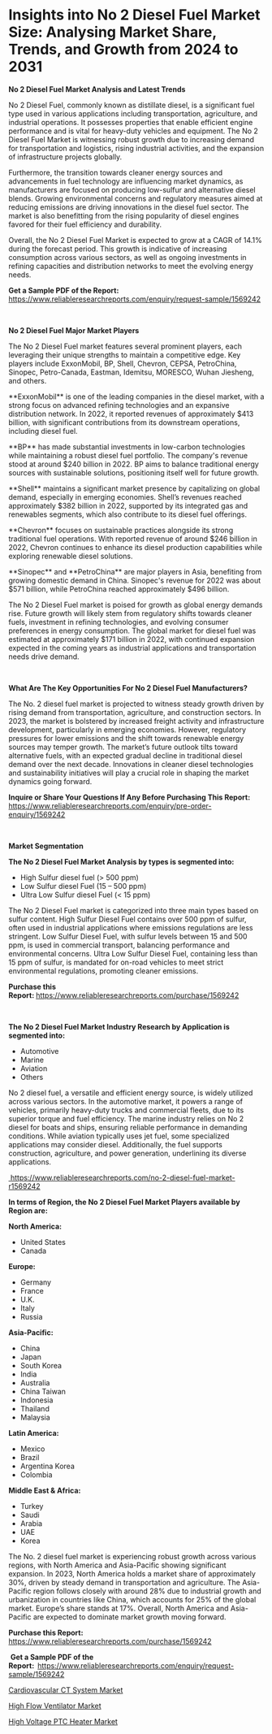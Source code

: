 <p><h1>Insights into No 2 Diesel Fuel Market Size: Analysing Market Share, Trends, and Growth from 2024 to 2031</h1></p><p><strong>No 2 Diesel Fuel Market Analysis and Latest Trends</strong></p>
<p><p>No 2 Diesel Fuel, commonly known as distillate diesel, is a significant fuel type used in various applications including transportation, agriculture, and industrial operations. It possesses properties that enable efficient engine performance and is vital for heavy-duty vehicles and equipment. The No 2 Diesel Fuel Market is witnessing robust growth due to increasing demand for transportation and logistics, rising industrial activities, and the expansion of infrastructure projects globally.</p><p>Furthermore, the transition towards cleaner energy sources and advancements in fuel technology are influencing market dynamics, as manufacturers are focused on producing low-sulfur and alternative diesel blends. Growing environmental concerns and regulatory measures aimed at reducing emissions are driving innovations in the diesel fuel sector. The market is also benefitting from the rising popularity of diesel engines favored for their fuel efficiency and durability.</p><p>Overall, the No 2 Diesel Fuel Market is expected to grow at a CAGR of 14.1% during the forecast period. This growth is indicative of increasing consumption across various sectors, as well as ongoing investments in refining capacities and distribution networks to meet the evolving energy needs.</p></p>
<p><strong>Get a Sample PDF of the Report:&nbsp;</strong> <a href="https://www.reliableresearchreports.com/enquiry/request-sample/1569242?utm_campaign=120&utm_medium=2&utm_source=Github&utm_content=ia&utm_term=28122024&utm_id=no-2-diesel-fuel">https://www.reliableresearchreports.com/enquiry/request-sample/1569242</a></p>
<p>&nbsp;</p>
<p><strong>No 2 Diesel Fuel Major Market Players</strong></p>
<p><p>The No 2 Diesel Fuel market features several prominent players, each leveraging their unique strengths to maintain a competitive edge. Key players include ExxonMobil, BP, Shell, Chevron, CEPSA, PetroChina, Sinopec, Petro-Canada, Eastman, Idemitsu, MORESCO, Wuhan Jiesheng, and others.</p><p>**ExxonMobil** is one of the leading companies in the diesel market, with a strong focus on advanced refining technologies and an expansive distribution network. In 2022, it reported revenues of approximately $413 billion, with significant contributions from its downstream operations, including diesel fuel.</p><p>**BP** has made substantial investments in low-carbon technologies while maintaining a robust diesel fuel portfolio. The company's revenue stood at around $240 billion in 2022. BP aims to balance traditional energy sources with sustainable solutions, positioning itself well for future growth.</p><p>**Shell** maintains a significant market presence by capitalizing on global demand, especially in emerging economies. Shell’s revenues reached approximately $382 billion in 2022, supported by its integrated gas and renewables segments, which also contribute to its diesel fuel offerings.</p><p>**Chevron** focuses on sustainable practices alongside its strong traditional fuel operations. With reported revenue of around $246 billion in 2022, Chevron continues to enhance its diesel production capabilities while exploring renewable diesel solutions.</p><p>**Sinopec** and **PetroChina** are major players in Asia, benefiting from growing domestic demand in China. Sinopec's revenue for 2022 was about $571 billion, while PetroChina reached approximately $496 billion.</p><p>The No 2 Diesel Fuel market is poised for growth as global energy demands rise. Future growth will likely stem from regulatory shifts towards cleaner fuels, investment in refining technologies, and evolving consumer preferences in energy consumption. The global market for diesel fuel was estimated at approximately $171 billion in 2022, with continued expansion expected in the coming years as industrial applications and transportation needs drive demand.</p></p>
<p>&nbsp;</p>
<p><strong>What Are The Key Opportunities For No 2 Diesel Fuel Manufacturers?</strong></p>
<p><p>The No. 2 diesel fuel market is projected to witness steady growth driven by rising demand from transportation, agriculture, and construction sectors. In 2023, the market is bolstered by increased freight activity and infrastructure development, particularly in emerging economies. However, regulatory pressures for lower emissions and the shift towards renewable energy sources may temper growth. The market’s future outlook tilts toward alternative fuels, with an expected gradual decline in traditional diesel demand over the next decade. Innovations in cleaner diesel technologies and sustainability initiatives will play a crucial role in shaping the market dynamics going forward.</p></p>
<p><strong>Inquire or Share Your Questions If Any Before Purchasing This Report:</strong> <a href="https://www.reliableresearchreports.com/enquiry/pre-order-enquiry/1569242?utm_campaign=120&utm_medium=2&utm_source=Github&utm_content=ia&utm_term=28122024&utm_id=no-2-diesel-fuel">https://www.reliableresearchreports.com/enquiry/pre-order-enquiry/1569242</a></p>
<p>&nbsp;</p>
<p><strong>Market Segmentation</strong></p>
<p><strong>The No 2 Diesel Fuel Market Analysis by types is segmented into:</strong></p>
<p><ul><li>High Sulfur diesel fuel (> 500 ppm)</li><li>Low Sulfur diesel Fuel (15 – 500 ppm)</li><li>Ultra Low Sulfur diesel Fuel (< 15 ppm)</li></ul></p>
<p><p>The No 2 Diesel Fuel market is categorized into three main types based on sulfur content. High Sulfur Diesel Fuel contains over 500 ppm of sulfur, often used in industrial applications where emissions regulations are less stringent. Low Sulfur Diesel Fuel, with sulfur levels between 15 and 500 ppm, is used in commercial transport, balancing performance and environmental concerns. Ultra Low Sulfur Diesel Fuel, containing less than 15 ppm of sulfur, is mandated for on-road vehicles to meet strict environmental regulations, promoting cleaner emissions.</p></p>
<p><strong>Purchase this Report:&nbsp;</strong><a href="https://www.reliableresearchreports.com/purchase/1569242?utm_campaign=120&utm_medium=2&utm_source=Github&utm_content=ia&utm_term=28122024&utm_id=no-2-diesel-fuel">https://www.reliableresearchreports.com/purchase/1569242</a></p>
<p>&nbsp;</p>
<p><strong>The No 2 Diesel Fuel Market Industry Research by Application is segmented into:</strong></p>
<p><ul><li>Automotive</li><li>Marine</li><li>Aviation</li><li>Others</li></ul></p>
<p><p>No 2 diesel fuel, a versatile and efficient energy source, is widely utilized across various sectors. In the automotive market, it powers a range of vehicles, primarily heavy-duty trucks and commercial fleets, due to its superior torque and fuel efficiency. The marine industry relies on No 2 diesel for boats and ships, ensuring reliable performance in demanding conditions. While aviation typically uses jet fuel, some specialized applications may consider diesel. Additionally, the fuel supports construction, agriculture, and power generation, underlining its diverse applications.</p></p>
<p><a href="https://www.reliableresearchreports.com/no-2-diesel-fuel-market-r1569242?utm_campaign=120&utm_medium=2&utm_source=Github&utm_content=ia&utm_term=28122024&utm_id=no-2-diesel-fuel">&nbsp;https://www.reliableresearchreports.com/no-2-diesel-fuel-market-r1569242</a></p>
<p><strong>In terms of Region, the No 2 Diesel Fuel Market Players available by Region are:</strong></p>
<p>
    <p> <strong> North America: </strong>
        <ul>
            <li>United States</li>
            <li>Canada</li>
        </ul>
        </p> 
    <p> <strong> Europe: </strong>
        <ul>
            <li>Germany</li>
            <li>France</li>
            <li>U.K.</li>
            <li>Italy</li>
            <li>Russia</li>
        </ul>
        </p> 
    <p> <strong> Asia-Pacific: </strong>
        <ul>
            <li>China</li>
            <li>Japan</li>
            <li>South Korea</li>
            <li>India</li>
            <li>Australia</li>
            <li>China Taiwan</li>
            <li>Indonesia</li>
            <li>Thailand</li>
            <li>Malaysia</li>
        </ul>
        </p> 
    <p> <strong> Latin America: </strong>
        <ul>
            <li>Mexico</li>
            <li>Brazil</li>
            <li>Argentina Korea</li>
            <li>Colombia</li>
        </ul>
        </p> 
    <p> <strong> Middle East & Africa: </strong>
        <ul>
            <li>Turkey</li>
            <li>Saudi</li>
            <li>Arabia</li>
            <li>UAE</li>
            <li>Korea</li>
        </ul>
    </p>
    </p>
<p><p>The No. 2 diesel fuel market is experiencing robust growth across various regions, with North America and Asia-Pacific showing significant expansion. In 2023, North America holds a market share of approximately 30%, driven by steady demand in transportation and agriculture. The Asia-Pacific region follows closely with around 28% due to industrial growth and urbanization in countries like China, which accounts for 25% of the global market. Europe’s share stands at 17%. Overall, North America and Asia-Pacific are expected to dominate market growth moving forward.</p></p>
<p><strong>Purchase this Report: </strong><a href="https://www.reliableresearchreports.com/purchase/1569242?utm_campaign=120&utm_medium=2&utm_source=Github&utm_content=ia&utm_term=28122024&utm_id=no-2-diesel-fuel">https://www.reliableresearchreports.com/purchase/1569242</a></p>
<p>&nbsp;<strong>Get a Sample PDF of the Report:&nbsp;&nbsp;</strong><a href="https://www.reliableresearchreports.com/enquiry/request-sample/1569242?utm_campaign=120&utm_medium=2&utm_source=Github&utm_content=ia&utm_term=28122024&utm_id=no-2-diesel-fuel">https://www.reliableresearchreports.com/enquiry/request-sample/1569242</a></p>
<p><strong></strong></p>
<p><p><a href="https://github.com/joannesouthgate/Market-Research-Report-List-5/blob/main/cardiovascular-ct-system-market.md?utm_campaign=120&utm_medium=2&utm_source=Github&utm_content=ia&utm_term=28122024&utm_id=no-2-diesel-fuel">Cardiovascular CT System Market</a></p><p><a href="https://github.com/maclarensidney/Market-Research-Report-List-1/blob/main/high-flow-ventilator-market.md?utm_campaign=120&utm_medium=2&utm_source=Github&utm_content=ia&utm_term=28122024&utm_id=no-2-diesel-fuel">High Flow Ventilator Market</a></p><p><a href="https://github.com/DianaWilson796/Market-Research-Report-List-1/blob/main/high-voltage-ptc-heater-market.md?utm_campaign=120&utm_medium=2&utm_source=Github&utm_content=ia&utm_term=28122024&utm_id=no-2-diesel-fuel">High Voltage PTC Heater Market</a></p></p>